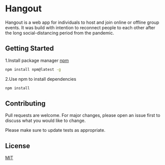 # Hangout

Hangout is a web app for individuals to host and join online or offline group events. It was build with intention to reconnect people to each other after the long social-distancing period from the pandemic.

## Getting Started

1.Install package manager [npm](https://docs.npmjs.com/downloading-and-installing-node-js-and-npm)

```bash
npm install npm@latest -g
```

2.Use npm to install dependencies

```bash
npm install
```

## Contributing

Pull requests are welcome. For major changes, please open an issue first to discuss what you would like to change.

Please make sure to update tests as appropriate.

## License

[MIT](https://choosealicense.com/licenses/mit/)
